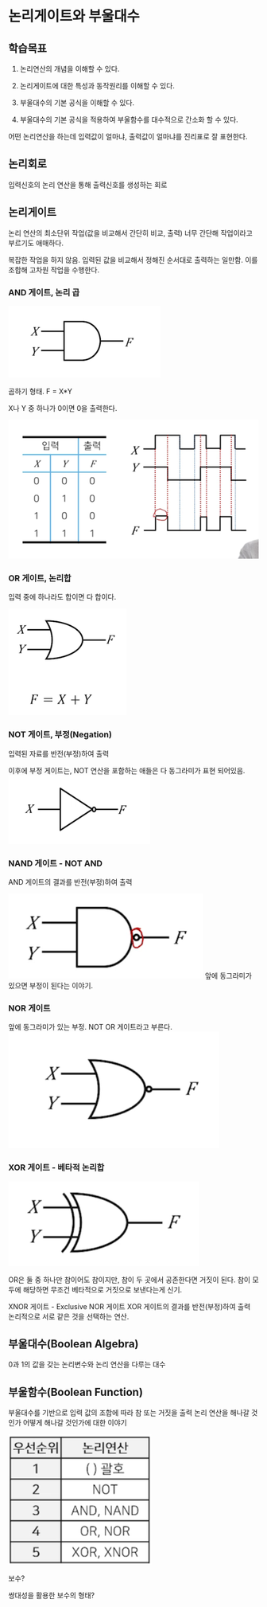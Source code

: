 # 논리게이트와 부울대수

## 학습목표

1. 논리연산의 개념을 이해할 수 있다.
<!-- 논리연산이 뭘까?
논리적으로 연산한다는 뜻 아닌가. 
AND, OR, NOT, XOR 등등. 이산수학에서 배웠던 논리적인 요소들과 같은 개념 아닐까.


-->

2. 논리게이트에 대한 특성과 동작원리를 이해할 수 있다.
<!-- 



 -->

3. 부울대수의 기본 공식을 이해할 수 있다.
<!-- 


 -->

4. 부울대수의 기본 공식을 적용하여 부울함수를 대수적으로 간소화 할 수 있다.
<!-- 


대수적으로 간소화한다는게 뭐지? 



--> 

어떤 논리연산을 하는데 입력값이 얼마냐, 출력값이 얼마냐를 진리표로 잘 표현한다.


## 논리회로
입력신호의 논리 연산을 통해 출력신호를 생성하는 회로

## 논리게이트
논리 연산의 최소단위 작업(값을 비교해서 간단히 비교, 출력)
너무 간단해 작업이라고 부르기도 애매하다.

복잡한 작업을 하지 않음. 입력된 값을 비교해서 정해진 순서대로 출력하는 일만함.
이를 조합해 고차원 작업을 수행한다.

### AND 게이트, 논리 곱
![AND 게이트](<Screenshot 2025-02-26 at 9.22.06 AM.png>)

곱하기 형태.
F = X*Y

X나 Y 중 하나가 0이면 0을 출력한다.

![alt text](<Screenshot 2025-02-26 at 9.24.09 AM.png>)

###  OR 게이트, 논리합
<!-- 왜 합이지? -->

입력 중에 하나라도 합이면 다 합이다.

![alt text](<Screenshot 2025-02-26 at 9.28.07 AM.png>)


### NOT 게이트, 부정(Negation)
입력된 자료를 반전(부정)하여 출력

이후에 부정 게이트는, NOT 연산을 포함하는 애들은 다 동그라미가 표현 되어있음.
![alt text](<Screenshot 2025-02-26 at 9.29.42 AM.png>)

### NAND 게이트 - NOT AND
AND 게이트의 결과를 반전(부정)하여 출력

![alt text](<Screenshot 2025-02-26 at 2.07.48 PM.png>)
앞에 동그라미가 있으면 부정이 된다는 이야기.

### NOR 게이트

앞에 동그라미가 있는 부정.
NOT OR 게이트라고 부른다.
![alt text](<Screenshot 2025-02-26 at 2.11.46 PM.png>)

### XOR 게이트 - 베타적 논리합 
![alt text](<Screenshot 2025-02-26 at 2.13.11 PM.png>)

OR은 둘 중 하나만 참이어도 참이지만, 
참이 두 곳에서 공존한다면 거짓이 된다.
참이 모두에 해당하면 무조건 베타적으로 거짓으로 보낸다는게 신기.


XNOR 게이트 - Exclusive NOR 게이트
XOR 게이트의 결과를 반전(부정)하여 출력
논리적으로 서로 같은 것을 선택하는 연산.

## 부울대수(Boolean Algebra)

0과 1의 값을 갖는 논리변수와 논리 연산을 다루는 대수

## 부울함수(Boolean Function)

부울대수를 기반으로 입력 값의 조합에 따라 참 또는 거짓을 출력
논리 연산을 해나갈 것인가 어떻게 해나갈 것인가에 대한 이야기

![alt text](<Screenshot 2025-02-26 at 2.22.58 PM.png>)


보수?

쌍대성을 활용한 보수의 형태?

